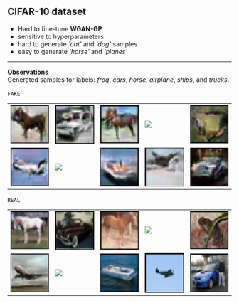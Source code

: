 ## CIFAR-10 dataset
* Hard to fine-tune **WGAN-GP**
* sensitive to hyperparameters
* hard to generate *'cat'* and *'dog'* samples
* easy to generate *'horse'* and *'planes'*
---
**Observations**   
Generated samples for labels: *frog*, *cars*, *horse*, *airplane*, *ships*, and *trucks*.

`FAKE`
<table>
<tr>
<td><img src="images/sample_1_fake.png" width="100"></td>
<td><img src="images/sample_2_fake.png" width="100"></td>
<td><img src="images/sample_3_fake.png" width="100"></td>
<td><img src="images/sample_4_fake.png" width="100"></td>
<td><img src="images/sample_9_fake.png" width="100"></td>
</tr>
<tr>
<td><img src="images/sample_5_fake.png" width="100"></td>
<td><img src="images/sample_6_fake.png" width="100"></td>
<td><img src="images/sample_7_fake.png" width="100"></td>
<td><img src="images/sample_8_fake.png" width="100"></td>
<td><img src="images/sample_10_fake.png"width="100"></td>
</tr>
</table>

`REAL`
<table>
<tr>
<td><img src="images/sample_1_real.png" width="100"></td>
<td><img src="images/sample_2_real.png" width="100"></td>
<td><img src="images/sample_3_real.png" width="100"></td>
<td><img src="images/sample_4_real.png" width="100"></td>
<td><img src="images/sample_9_real.png" width="100"></td>
</tr>
<tr>
<td><img src="images/sample_5_real.png" width="100"></td>
<td><img src="images/sample_6_real.png" width="100"></td>
<td><img src="images/sample_7_real.png" width="100"></td>
<td><img src="images/sample_8_real.png" width="100"></td>
<td><img src="images/sample_10_real.png"width="100"></td>
</tr>
</table>
